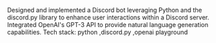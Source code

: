 Designed and implemented a Discord bot leveraging Python and the discord.py library to enhance user interactions within a Discord server. Integrated OpenAI's GPT-3 API to provide natural language generation capabilities.
Tech stack: python ,discord.py ,openai playground
